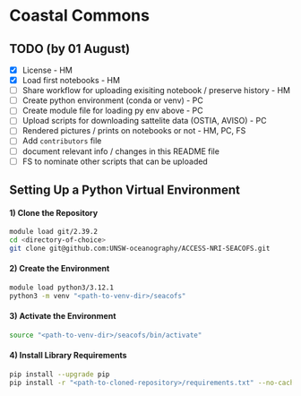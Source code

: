 # Coastal Commons

## TODO (by 01 August)
- [x] License - HM
- [x] Load first notebooks - HM
- [ ] Share workflow for uploading exisiting notebook / preserve history - HM
- [ ] Create python environment (conda or venv) - PC
- [ ] Create module file for loading py env above - PC
- [ ] Upload scripts for downloading sattelite data (OSTIA, AVISO) - PC
- [ ] Rendered pictures / prints on notebooks or not - HM, PC, FS
- [ ] Add `contributors` file
- [ ] document relevant info / changes in this README file
- [ ] FS to nominate other scripts that can be uploaded

## Setting Up a Python Virtual Environment

#### 1) Clone the Repository
```bash
module load git/2.39.2
cd <directory-of-choice>
git clone git@github.com:UNSW-oceanography/ACCESS-NRI-SEACOFS.git
```

#### 2) Create the Environment
```bash
module load python3/3.12.1
python3 -m venv "<path-to-venv-dir>/seacofs"
```

#### 3) Activate the Environment
```bash
source "<path-to-venv-dir>/seacofs/bin/activate"
```

#### 4) Install Library Requirements
```bash
pip install --upgrade pip
pip install -r "<path-to-cloned-repository>/requirements.txt" --no-cache-dir
```
